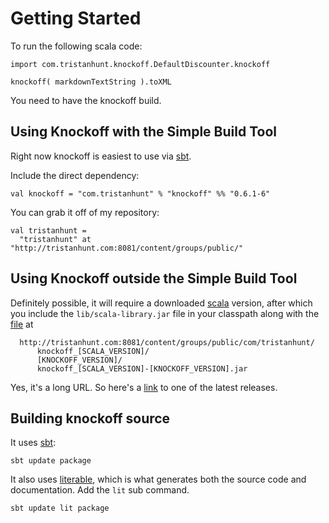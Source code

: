 Getting Started
===============

To run the following scala code:

    import com.tristanhunt.knockoff.DefaultDiscounter.knockoff
    
    knockoff( markdownTextString ).toXML
    
You need to have the knockoff build.


## Using Knockoff with the Simple Build Tool ##

Right now knockoff is easiest to use via [sbt][].

Include the direct dependency:

    val knockoff = "com.tristanhunt" % "knockoff" %% "0.6.1-6"

You can grab it off of my repository:

    val tristanhunt =
      "tristanhunt" at "http://tristanhunt.com:8081/content/groups/public/"


## Using Knockoff outside the Simple Build Tool ##

Definitely possible, it will require a downloaded [scala][] version, after which you
include the `lib/scala-library.jar` file in your classpath along with the [file][1] at

	  http://tristanhunt.com:8081/content/groups/public/com/tristanhunt/
		  knockoff_[SCALA_VERSION]/
		  [KNOCKOFF_VERSION]/
		  knockoff_[SCALA_VERSION]-[KNOCKOFF_VERSION].jar

Yes, it's a long URL. So here's a [link][1] to one of the latest releases.


## Building knockoff source ##

It uses [sbt][]:

    sbt update package

It also uses [literable][], which is what generates both the source code and
documentation. Add the `lit` sub command.

    sbt update lit package


[1]: http://tristanhunt.com:8081/content/groups/public/com/tristanhunt/knockoff_2.7.7/0.6.1-6/knockoff_2.7.7-0.6.1-6.jar
[literable]: http://tristanhunt.com/projects/literable
[sbt]: http://code.google.com/p/simple-build-tool/
[scala]: http://www.scala-lang.org
